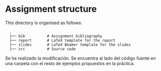 # Assignment structure

This directory is organised as follows:

      .
      ├── bib          # Assignment bibliography
      ├── report       # LaTeX template for the report
      ├── slides       # LaTeX Beamer template for the slides
      ├── src          # Source code



Se ha realizado la modificación. Se encuentra al lado del código fuente en una carpeta con el resto de ejemplos propuestos en la práctica.